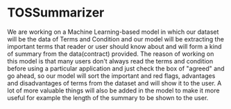# TOSSummarizer
We are working on a Machine Learning-based model in which our dataset will be the data of Terms and Condition and our model will be extracting the important terms that reader or user should know about and will form a kind of summary from the data(contract) provided. The reason of working on this model is that many users don't always read the terms and condition before using a particular application and just check the box of "agreed" and go ahead, so our model will sort the important and red flags, advantages and disadvantages of terms from the dataset and will show it to the user. A lot of more valuable things will also be added in the model to make it more useful for example the length of the summary to be shown to the user.
